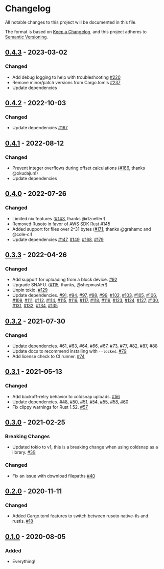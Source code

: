 # Changelog
All notable changes to this project will be documented in this file.

The format is based on [Keep a Changelog](https://keepachangelog.com/en/1.0.0/),
and this project adheres to [Semantic Versioning](https://semver.org/spec/v2.0.0.html).

## [0.4.3] - 2023-03-02
### Changed
- Add debug logging to help with troubleshooting [#220]
- Remove minor/patch versions from Cargo.tomls [#237]
- Update dependencies

## [0.4.2] - 2022-10-03
### Changed
- Update dependencies [#197]

## [0.4.1] - 2022-08-12
### Changed
- Prevent integer overflows during offset calculations ([#186], thanks @okudajun!)
- Update dependencies

## [0.4.0] - 2022-07-26
### Changed
- Limited nix features ([#143], thanks @rtzoeller!)
- Removed Rusoto in favor of AWS SDK Rust [#145]
- Added support for files over 2^31 bytes ([#171], thanks @grahamc and @cole-c!)
- Update dependencies [#147], [#149], [#168], [#179]

## [0.3.3] - 2022-04-26
### Changed
- Add support for uploading from a block device.  [#92]
- Upgrade SNAFU.  ([#115], thanks, @shepmaster!)
- Unpin tokio.  [#129]
- Update dependencies.  [#91], [#94], [#97], [#98], [#99], [#102], [#103], [#105], [#106], [#109], [#111], [#112], [#114], [#115], [#116], [#117], [#118], [#119], [#123], [#124], [#127], [#130], [#131], [#132], [#134], [#135]

## [0.3.2] - 2021-07-30
### Changed
- Update dependencies.  [#61], [#63], [#64], [#66], [#67], [#73], [#77], [#82], [#87], [#88]
- Update docs to recommend installing with `--locked`.  [#79]
- Add license check to CI runner.  [#74]

## [0.3.1] - 2021-05-13
### Changed
- Add backoff-retry behavior to coldsnap uploads.  [#56]
- Update dependencies.  [#48], [#50], [#51], [#54], [#55], [#58], [#60]
- Fix clippy warnings for Rust 1.52.  [#57]

## [0.3.0] - 2021-02-25
### Breaking Changes
- Updated tokio to v1, this is a breaking change when using coldsnap as a library. [#39]

### Changed
- Fix an issue with download filepaths [#40]

## [0.2.0] - 2020-11-11
### Changed
- Added Cargo.toml features to switch between rusoto native-tls and rustls. [#18]

## [0.1.0] - 2020-08-05
### Added
- Everything!

[Unreleased]: https://github.com/awslabs/coldsnap/compare/v0.4.3...develop
[0.4.3]: https://github.com/awslabs/coldsnap/compare/v0.4.2...v0.4.3
[0.4.2]: https://github.com/awslabs/coldsnap/compare/v0.4.1...v0.4.2
[0.4.1]: https://github.com/awslabs/coldsnap/compare/v0.4.0...v0.4.1
[0.4.0]: https://github.com/awslabs/coldsnap/compare/v0.3.3...v0.4.0
[0.3.3]: https://github.com/awslabs/coldsnap/compare/v0.3.2...v0.3.3
[0.3.2]: https://github.com/awslabs/coldsnap/compare/v0.3.1...v0.3.2
[0.3.1]: https://github.com/awslabs/coldsnap/compare/v0.3.0...v0.3.1
[0.3.0]: https://github.com/awslabs/coldsnap/compare/v0.2.0...v0.3.0
[0.2.0]: https://github.com/awslabs/coldsnap/compare/v0.1.0...v0.2.0
[0.1.0]: https://github.com/awslabs/coldsnap/releases/tag/v0.1.0

[#18]: https://github.com/awslabs/coldsnap/pull/18
[#39]: https://github.com/awslabs/coldsnap/pull/39
[#40]: https://github.com/awslabs/coldsnap/pull/40
[#48]: https://github.com/awslabs/coldsnap/pull/48
[#50]: https://github.com/awslabs/coldsnap/pull/50
[#51]: https://github.com/awslabs/coldsnap/pull/51
[#54]: https://github.com/awslabs/coldsnap/pull/54
[#55]: https://github.com/awslabs/coldsnap/pull/55
[#56]: https://github.com/awslabs/coldsnap/pull/56
[#57]: https://github.com/awslabs/coldsnap/pull/57
[#58]: https://github.com/awslabs/coldsnap/pull/58
[#60]: https://github.com/awslabs/coldsnap/pull/60
[#61]: https://github.com/awslabs/coldsnap/pull/61
[#63]: https://github.com/awslabs/coldsnap/pull/63
[#64]: https://github.com/awslabs/coldsnap/pull/64
[#66]: https://github.com/awslabs/coldsnap/pull/66
[#67]: https://github.com/awslabs/coldsnap/pull/67
[#73]: https://github.com/awslabs/coldsnap/pull/73
[#74]: https://github.com/awslabs/coldsnap/pull/74
[#77]: https://github.com/awslabs/coldsnap/pull/77
[#79]: https://github.com/awslabs/coldsnap/pull/79
[#82]: https://github.com/awslabs/coldsnap/pull/82
[#87]: https://github.com/awslabs/coldsnap/pull/87
[#88]: https://github.com/awslabs/coldsnap/pull/88
[#91]: https://github.com/awslabs/coldsnap/pull/91
[#92]: https://github.com/awslabs/coldsnap/pull/92
[#94]: https://github.com/awslabs/coldsnap/pull/94
[#97]: https://github.com/awslabs/coldsnap/pull/97
[#98]: https://github.com/awslabs/coldsnap/pull/98
[#99]: https://github.com/awslabs/coldsnap/pull/99
[#102]: https://github.com/awslabs/coldsnap/pull/102
[#103]: https://github.com/awslabs/coldsnap/pull/103
[#105]: https://github.com/awslabs/coldsnap/pull/105
[#106]: https://github.com/awslabs/coldsnap/pull/106
[#109]: https://github.com/awslabs/coldsnap/pull/109
[#111]: https://github.com/awslabs/coldsnap/pull/111
[#112]: https://github.com/awslabs/coldsnap/pull/112
[#114]: https://github.com/awslabs/coldsnap/pull/114
[#115]: https://github.com/awslabs/coldsnap/pull/115
[#116]: https://github.com/awslabs/coldsnap/pull/116
[#117]: https://github.com/awslabs/coldsnap/pull/117
[#118]: https://github.com/awslabs/coldsnap/pull/118
[#119]: https://github.com/awslabs/coldsnap/pull/119
[#123]: https://github.com/awslabs/coldsnap/pull/123
[#124]: https://github.com/awslabs/coldsnap/pull/124
[#127]: https://github.com/awslabs/coldsnap/pull/127
[#129]: https://github.com/awslabs/coldsnap/pull/129
[#130]: https://github.com/awslabs/coldsnap/pull/130
[#131]: https://github.com/awslabs/coldsnap/pull/131
[#132]: https://github.com/awslabs/coldsnap/pull/132
[#134]: https://github.com/awslabs/coldsnap/pull/134
[#135]: https://github.com/awslabs/coldsnap/pull/135
[#143]: https://github.com/awslabs/coldsnap/pull/143
[#145]: https://github.com/awslabs/coldsnap/pull/145
[#147]: https://github.com/awslabs/coldsnap/pull/147
[#149]: https://github.com/awslabs/coldsnap/pull/149
[#168]: https://github.com/awslabs/coldsnap/pull/168
[#171]: https://github.com/awslabs/coldsnap/pull/171
[#179]: https://github.com/awslabs/coldsnap/pull/179
[#186]: https://github.com/awslabs/coldsnap/pull/186
[#197]: https://github.com/awslabs/coldsnap/pull/197
[#220]: https://github.com/awslabs/coldsnap/pull/220
[#237]: https://github.com/awslabs/coldsnap/pull/237


